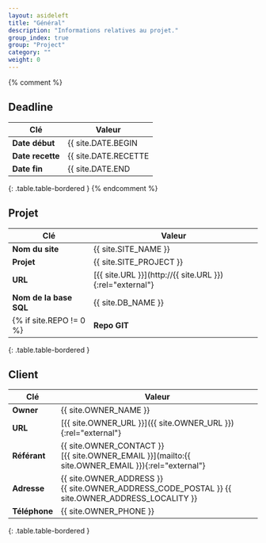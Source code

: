 ```yaml
---
layout: asideleft
title: "Général"
description: "Informations relatives au projet."
group_index: true
group: "Project"
category: ""
weight: 0
---
```


{% comment %}
## Deadline

| Clé   | Valeur
|-------|----------------
| **Date début** | {{ site.DATE.BEGIN | date_to_long_string }}
| **Date recette** | {{ site.DATE.RECETTE | date_to_long_string }}
| **Date fin** | {{ site.DATE.END | date_to_long_string }}
{: .table.table-bordered }
{% endcomment %}

## Projet

| Clé   | Valeur
|-------|----------------
| **Nom du site** | {{ site.SITE_NAME }}
| **Projet** | {{ site.SITE_PROJECT }}
| **URL** | [{{ site.URL }}](http://{{ site.URL }}){:rel="external"}
| **Nom de la base SQL** | {{ site.DB_NAME }}
{% if site.REPO != 0 %}| **Repo GIT** | {{ site.REPO }}{% endif %}
{: .table.table-bordered }

## Client

| Clé   | Valeur
|-------|----------------
| **Owner** | {{ site.OWNER_NAME }}
| **URL** | [{{ site.OWNER_URL }}]({{ site.OWNER_URL }}){:rel="external"}
| **Référant** | {{ site.OWNER_CONTACT }}<br/>[{{ site.OWNER_EMAIL }}](mailto:{{ site.OWNER_EMAIL }}){:rel="external"}
| **Adresse** | {{ site.OWNER_ADDRESS }}<br/>{{ site.OWNER_ADDRESS_CODE_POSTAL }} {{ site.OWNER_ADDRESS_LOCALITY }}
| **Téléphone** | {{ site.OWNER_PHONE }}
{: .table.table-bordered }

